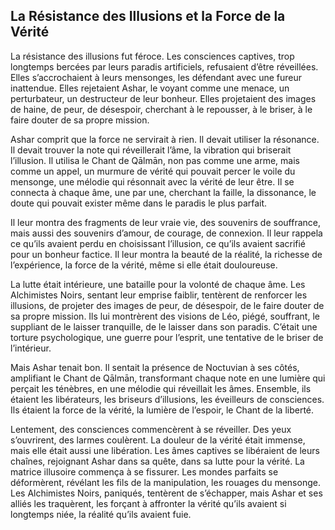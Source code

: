 ## La Résistance des Illusions et la Force de la Vérité

La résistance des illusions fut féroce. Les consciences captives, trop longtemps bercées par leurs paradis artificiels, refusaient d’être réveillées. Elles s’accrochaient à leurs mensonges, les défendant avec une fureur inattendue. Elles rejetaient Ashar, le voyant comme une menace, un perturbateur, un destructeur de leur bonheur. Elles projetaient des images de haine, de peur, de désespoir, cherchant à le repousser, à le briser, à le faire douter de sa propre mission.

Ashar comprit que la force ne servirait à rien. Il devait utiliser la résonance. Il devait trouver la note qui réveillerait l’âme, la vibration qui briserait l’illusion. Il utilisa le Chant de Qālmān, non pas comme une arme, mais comme un appel, un murmure de vérité qui pouvait percer le voile du mensonge, une mélodie qui résonnait avec la vérité de leur être. Il se connecta à chaque âme, une par une, cherchant la faille, la dissonance, le doute qui pouvait exister même dans le paradis le plus parfait.

Il leur montra des fragments de leur vraie vie, des souvenirs de souffrance, mais aussi des souvenirs d’amour, de courage, de connexion. Il leur rappela ce qu’ils avaient perdu en choisissant l’illusion, ce qu’ils avaient sacrifié pour un bonheur factice. Il leur montra la beauté de la réalité, la richesse de l’expérience, la force de la vérité, même si elle était douloureuse.

La lutte était intérieure, une bataille pour la volonté de chaque âme. Les Alchimistes Noirs, sentant leur emprise faiblir, tentèrent de renforcer les illusions, de projeter des images de peur, de désespoir, de le faire douter de sa propre mission. Ils lui montrèrent des visions de Léo, piégé, souffrant, le suppliant de le laisser tranquille, de le laisser dans son paradis. C’était une torture psychologique, une guerre pour l’esprit, une tentative de le briser de l’intérieur.

Mais Ashar tenait bon. Il sentait la présence de Noctuvian à ses côtés, amplifiant le Chant de Qālmān, transformant chaque note en une lumière qui perçait les ténèbres, en une mélodie qui réveillait les âmes. Ensemble, ils étaient les libérateurs, les briseurs d’illusions, les éveilleurs de consciences. Ils étaient la force de la vérité, la lumière de l’espoir, le Chant de la liberté.

Lentement, des consciences commencèrent à se réveiller. Des yeux s’ouvrirent, des larmes coulèrent. La douleur de la vérité était immense, mais elle était aussi une libération. Les âmes captives se libéraient de leurs chaînes, rejoignant Ashar dans sa quête, dans sa lutte pour la vérité. La matrice illusoire commença à se fissurer. Les mondes parfaits se déformèrent, révélant les fils de la manipulation, les rouages du mensonge. Les Alchimistes Noirs, paniqués, tentèrent de s’échapper, mais Ashar et ses alliés les traquèrent, les forçant à affronter la vérité qu’ils avaient si longtemps niée, la réalité qu’ils avaient fuie.
